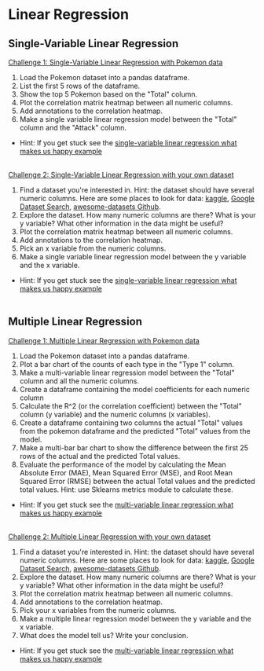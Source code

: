 # Linear Regression

## Single-Variable Linear Regression
[Challenge 1: Single-Variable Linear Regression with Pokemon data](https://colab.research.google.com/github/krmiddlebrook/intro_to_graphing_in_python/blob/master/notebooks/machine_learning/lesson%201%20-%20linear%20regression/challenges/challenge_simple_linear_regression.ipynb)
1. Load the Pokemon dataset into a pandas dataframe.
2. List the first 5 rows of the dataframe.
3. Show the top 5 Pokemon based on the "Total" column.
4. Plot the correlation matrix heatmap between all numeric columns.
5. Add annotations to the correlation heatmap.
6. Make a single variable linear regression model between the "Total" column and the "Attack" column.
- Hint: If you get stuck see the [single-variable linear regression what makes us happy example](https://colab.research.google.com/github/krmiddlebrook/intro_to_graphing_in_python/blob/master/notebooks/machine_learning/lesson%201%20-%20linear%20regression/examples/simple_linear_regression_what_makes_us_happy.ipynb)
<br><br>

[Challenge 2: Single-Variable Linear Regression with your own dataset](https://github.com/krmiddlebrook/intro_to_graphing_in_python/blob/master/notebooks/machine_learning/lesson%201%20-%20linear%20regression/challenges/Single_Variable_Linear_Regression_Challenge_2.ipynb)
1. Find a dataset you're interested in. Hint: the dataset should have several
numeric columns. Here are some places to look for data: [kaggle](https://www.kaggle.com/datasets), [Google Dataset Search](https://datasetsearch.research.google.com/), [awesome-datasets Github](https://github.com/awesomedata/awesome-public-datasets#socialsciences).
2. Explore the dataset. How many numeric columns are there? What is your y
variable? What other information in the data might be useful?
3. Plot the correlation matrix heatmap between all numeric columns.
4. Add annotations to the correlation heatmap.
5. Pick an x variable from the numeric columns.
6. Make a single variable linear regression model between the y variable and the
 x variable.
- Hint: If you get stuck see the [single-variable linear regression what makes us happy example](https://colab.research.google.com/github/krmiddlebrook/intro_to_graphing_in_python/blob/master/notebooks/machine_learning/lesson%201%20-%20linear%20regression/examples/simple_linear_regression_what_makes_us_happy.ipynb)
<br><br>


## Multiple Linear Regression
[Challenge 1: Multiple Linear Regression with Pokemon data](https://colab.research.google.com/github/krmiddlebrook/intro_to_graphing_in_python/blob/master/notebooks/machine_learning/lesson%201%20-%20linear%20regression/challenges/Challenge_Multi_Variable_Linear_Regression.ipynb)
1. Load the Pokemon dataset into a pandas dataframe.
2. Plot a bar chart of the counts of each type in the "Type 1" column.
3. Make a multi-variable linear regression model between the "Total" column and all the numeric columns.
4. Create a dataframe containing the model coefficients for each numeric column
5. Calculate the R^2 (or the correlation coefficient) between the "Total" column (y variable) and the numeric columns (x variables).
6. Create a dataframe containing two columns the actual "Total" values from the pokemon dataframe and the predicted "Total" values from the model.
7. Make a multi-bar bar chart to show the difference between the first 25 rows of the actual and the predicted Total values.
8. Evaluate the performance of the model by calculating the Mean Absolute Error (MAE), Mean Squared Error (MSE), and Root Mean Squared Error (RMSE) between the actual Total values and the predicted total values. Hint: use Sklearns metrics module to calculate these.  
- Hint: If you get stuck see the [multi-variable linear regression what makes us happy example](https://colab.research.google.com/github/krmiddlebrook/intro_to_graphing_in_python/blob/master/notebooks/machine_learning/lesson%201%20-%20linear%20regression/examples/Linear_Regression_What_Makes_Us_Happy.ipynb)
<br><br>

[Challenge 2: Multiple Linear Regression with your own dataset](https://github.com/krmiddlebrook/intro_to_graphing_in_python/blob/master/notebooks/machine_learning/lesson%201%20-%20linear%20regression/challenges/Multiple_Linear_Regression_Challenge_2.ipynb)
1. Find a dataset you're interested in. Hint: the dataset should have several
numeric columns. Here are some places to look for data: [kaggle](https://www.kaggle.com/datasets), [Google Dataset Search](https://datasetsearch.research.google.com/), [awesome-datasets Github](https://github.com/awesomedata/awesome-public-datasets#socialsciences).
2. Explore the dataset. How many numeric columns are there? What is your y
variable? What other information in the data might be useful?
3. Plot the correlation matrix heatmap between all numeric columns.
4. Add annotations to the correlation heatmap.
5. Pick your x variables from the numeric columns.
6. Make a multiple linear regression model between the y variable and the
 x variable.
7. What does the model tell us? Write your conclusion.
- Hint: If you get stuck see the [multi-variable linear regression what makes us happy example](https://colab.research.google.com/github/krmiddlebrook/intro_to_graphing_in_python/blob/master/notebooks/machine_learning/lesson%201%20-%20linear%20regression/examples/Linear_Regression_What_Makes_Us_Happy.ipynb)
<br><br>
